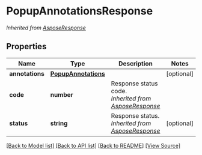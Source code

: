 # PopupAnnotationsResponse


*Inherited from [AsposeResponse](AsposeResponse.md)*
## Properties
Name | Type | Description | Notes
------------ | ------------- | ------------- | -------------
**annotations** | [**PopupAnnotations**](PopupAnnotations.md) |  | [optional]
**code** | **number** | Response status code.<br />*Inherited from [AsposeResponse](AsposeResponse.md)* | 
**status** | **string** | Response status.<br />*Inherited from [AsposeResponse](AsposeResponse.md)* | [optional]

[[Back to Model list]](../README.md#documentation-for-models) [[Back to API list]](../README.md#documentation-for-api-endpoints) [[Back to README]](../README.md) [[View Source]](../src/models/popupAnnotationsResponse.ts)

